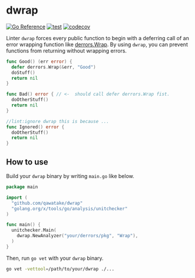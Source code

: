 # dwrap

[![Go Reference](https://pkg.go.dev/badge/github.com/qawatake/dwrap.svg)](https://pkg.go.dev/github.com/qawatake/dwrap)
[![test](https://github.com/qawatake/dwrap/actions/workflows/test.yaml/badge.svg)](https://github.com/qawatake/dwrap/actions/workflows/test.yaml)
[![codecov](https://codecov.io/gh/qawatake/dwrap/graph/badge.svg?token=er2K6likVZ)](https://codecov.io/gh/qawatake/dwrap)

Linter `dwrap` forces every public function to begin with a deferring call of an error wrapping function like [derrors.Wrap](https://github.com/golang/pkgsite/blob/5f0513d53cff8382238b5f8c78e8317d2b4ad06d/internal/derrors/derrors.go#L240).
By using `dwrap`, you can prevent functions from returning without wrapping errors.

```go
func Good() (err error) {
  defer derrors.Wrap(&err, "Good")
  doStuff()
  return nil
}

func Bad() error { // <-  should call defer derrors.Wrap fist.
  doOtherStuff()
  return nil
}

//lint:ignore dwrap this is because ...
func Ignored() error {
  doOtherStuff()
  return nil
}
```

## How to use

Build your `dwrap` binary by writing `main.go` like below.

```go
package main

import (
  "github.com/qawatake/dwrap"
  "golang.org/x/tools/go/analysis/unitchecker"
)

func main() {
  unitchecker.Main(
    dwrap.NewAnalyzer("your/derrors/pkg", "Wrap"),
  )
}
```

Then, run `go vet` with your `dwrap` binary.

```sh
go vet -vettool=/path/to/your/dwrap ./...
```
